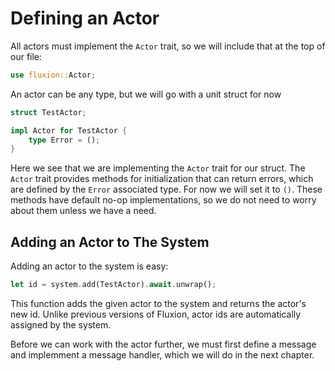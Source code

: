 # Defining an Actor

All actors must implement the `Actor` trait, so we will include that at the top of our file:
```rust
use fluxion::Actor;
```

An actor can be any type, but we will go with a unit struct for now
```rust
struct TestActor;

impl Actor for TestActor {
    type Error = ();
}
```

Here we see that we are implementing the `Actor` trait for our struct. The `Actor` trait provides methods for initialization that can return errors, which are defined by the `Error` associated type. For now we will set it to `()`. These methods have default no-op implementations, so we do not need to worry about them unless we have a need.

## Adding an Actor to The System

Adding an actor to the system is easy:
```rust
let id = system.add(TestActor).await.unwrap();
```

This function adds the given actor to the system and returns the actor's new id. Unlike previous versions of Fluxion, actor ids are automatically assigned by the system. 

Before we can work with the actor further, we must first define a message and implemment a message handler, which we will do in the next chapter.
